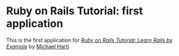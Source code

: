 # Ruby on Rails Tutorial: first application

This is the first application for
[*Ruby on Rails Tutorial: Learn Rails by Example*](http://www.railstutorial.org/) by [Michael Hartl](http://michaelhartl.com)